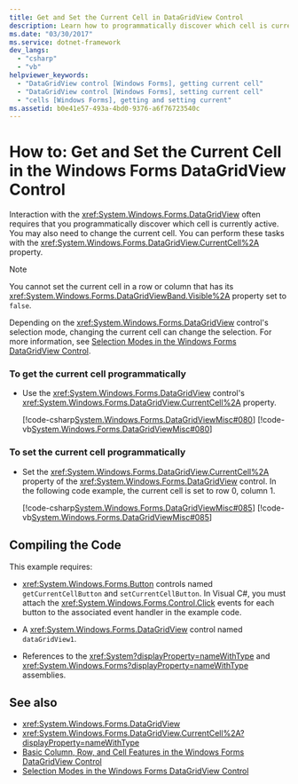 ```yaml
---
title: Get and Set the Current Cell in DataGridView Control
description: Learn how to programmatically discover which cell is currently active by getting and setting the current cell in the Windows Forms DataGridView control.
ms.date: "03/30/2017"
ms.service: dotnet-framework
dev_langs: 
  - "csharp"
  - "vb"
helpviewer_keywords: 
  - "DataGridView control [Windows Forms], getting current cell"
  - "DataGridView control [Windows Forms], setting current cell"
  - "cells [Windows Forms], getting and setting current"
ms.assetid: b0e41e57-493a-4bd0-9376-a6f76723540c
---
```

# How to: Get and Set the Current Cell in the Windows Forms DataGridView Control

Interaction with the <xref:System.Windows.Forms.DataGridView> often requires that you programmatically discover which cell is currently active. You may also need to change the current cell. You can perform these tasks with the <xref:System.Windows.Forms.DataGridView.CurrentCell%2A> property.

> [!NOTE]
> You cannot set the current cell in a row or column that has its <xref:System.Windows.Forms.DataGridViewBand.Visible%2A> property set to `false`.

Depending on the <xref:System.Windows.Forms.DataGridView> control's selection mode, changing the current cell can change the selection. For more information, see [Selection Modes in the Windows Forms DataGridView Control](selection-modes-in-the-windows-forms-datagridview-control.md).

### To get the current cell programmatically

- Use the <xref:System.Windows.Forms.DataGridView> control's <xref:System.Windows.Forms.DataGridView.CurrentCell%2A> property.

     [!code-csharp[System.Windows.Forms.DataGridViewMisc#080](~/samples/snippets/csharp/VS_Snippets_Winforms/System.Windows.Forms.DataGridViewMisc/CS/datagridviewmisc.cs#080)]
     [!code-vb[System.Windows.Forms.DataGridViewMisc#080](~/samples/snippets/visualbasic/VS_Snippets_Winforms/System.Windows.Forms.DataGridViewMisc/VB/datagridviewmisc.vb#080)]

### To set the current cell programmatically

- Set the <xref:System.Windows.Forms.DataGridView.CurrentCell%2A> property of the <xref:System.Windows.Forms.DataGridView> control. In the following code example, the current cell is set to row 0, column 1.

     [!code-csharp[System.Windows.Forms.DataGridViewMisc#085](~/samples/snippets/csharp/VS_Snippets_Winforms/System.Windows.Forms.DataGridViewMisc/CS/datagridviewmisc.cs#085)]
     [!code-vb[System.Windows.Forms.DataGridViewMisc#085](~/samples/snippets/visualbasic/VS_Snippets_Winforms/System.Windows.Forms.DataGridViewMisc/VB/datagridviewmisc.vb#085)]

## Compiling the Code

This example requires:

- <xref:System.Windows.Forms.Button> controls named `getCurrentCellButton` and `setCurrentCellButton`. In Visual C#, you must attach the <xref:System.Windows.Forms.Control.Click> events for each button to the associated event handler in the example code.

- A <xref:System.Windows.Forms.DataGridView> control named `dataGridView1`.

- References to the <xref:System?displayProperty=nameWithType> and <xref:System.Windows.Forms?displayProperty=nameWithType> assemblies.

## See also

- <xref:System.Windows.Forms.DataGridView>
- <xref:System.Windows.Forms.DataGridView.CurrentCell%2A?displayProperty=nameWithType>
- [Basic Column, Row, and Cell Features in the Windows Forms DataGridView Control](basic-column-row-and-cell-features-wf-datagridview-control.md)
- [Selection Modes in the Windows Forms DataGridView Control](selection-modes-in-the-windows-forms-datagridview-control.md)
